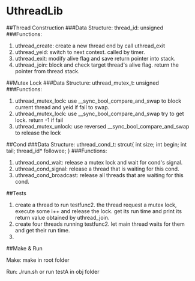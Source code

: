 # UthreadLib

##Thread Construction
###Data Structure:
thread_id: unsigned <br />
###Functions:
1. uthread_create: create a new thread end by call uthread_exit<br />
2. uthread_yeid: switch to next context. called by timer.<br />
3. uthread_exit: modify alive flag and save return pointer into stack.<br />
4. uthread_join: block and check target thread's alive flag. return the pointer from thread stack.<br />

##Mutex Lock
###Data Structure:
uthread_mutex_t: unsigned <br />
###Functions:
1. uthread_mutex_lock: use __sync_bool_compare_and_swap to block current thread and yeid if fail to swap.<br />
2. uthread_mutex_lock: use __sync_bool_compare_and_swap try to get lock. return -1 if fail<br />
3. uthread_mutex_unlock: use reversed __sync_bool_compare_and_swap to release the lock<br />

##Cond
###Data Structure:
uthread_cond_t: 
strcut{
  int size;
  int begin;
  int tail;
  thread_id* followee;
}
###Functions:
1. uthread_cond_wait: release a mutex lock and wait for cond's signal.<br />
2. uthread_cond_signal: release a thread that is waiting for this cond.<br />
3. uthread_cond_broadcast: release all threads that are waiting for this cond.<br />

##Tests
1. create a thread to run testfunc2. the thread request a mutex lock, execute some i++ and release the lock. get its run time and print its return value obtained by uthread_join.<br />
2. create four threads running testfunc2. let main thread waits for them and get their run time. <br />
3. 

##Make & Run

Make: make in root folder

Run: ./run.sh or run testA in obj folder
